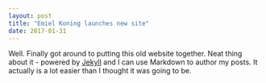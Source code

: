 ```yaml
---
layout: post
title: "Emiel Koning launches new site"
date: 2017-01-31
---
```


Well. Finally got around to putting this old website together. Neat thing about it - powered by [Jekyll](http://jekyllrb.com) and 
I can use Markdown to author my posts. It actually is a lot easier than I thought it was going to be.
